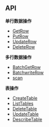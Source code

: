 ## API

**单行数据操作**

* [GetRow](./api/getrow.md)
* [PutRow](./api/putrow.md)
* [UpdateRow](./api/updaterow.md)
* [DeleteRow](./api/deleterow.md)

**多行数据操作**

* [BatchGetRow](./api/batchgetrow.md)
* [BatchwriteRow](./api/batchputrow.md)
* [scan](./api/scan.md)

**表操作**

* [CreateTable](./api/createtable.md)
* [ListTables](./api/listtables.md)
* [DeleteTable](./api/deletetable.md)
* [UpdateTable](./api/updatetable.md)
* [DescribeTable](./api/describetable.md)
